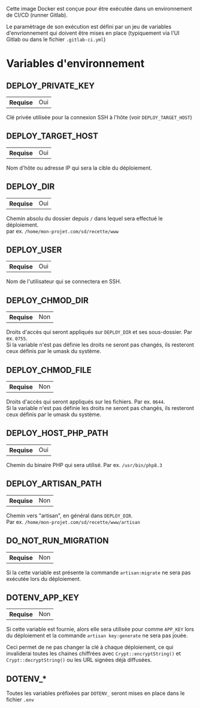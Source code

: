Cette image Docker est conçue pour être exécutée dans un environnement de CI/CD (runner Gitlab).

Le paramètrage de son exécution est défini par un jeu de variables d'envrionnement qui doivent être mises en place (typiquement via l'UI Gitlab ou dans le fichier `.gitlab-ci.yml`)


# Variables d'environnement

## DEPLOY_PRIVATE_KEY

<table>
  <tr>
    <th>Requise</th>
    <td>Oui</td>
  </tr>
</table>

Clé privée utilisée pour la connexion SSH à l'hôte (voir `DEPLOY_TARGET_HOST`)

## DEPLOY_TARGET_HOST

<table>
  <tr>
    <th>Requise</th>
    <td>Oui</td>
  </tr>
</table>

Nom d'hôte ou adresse IP qui sera la cible du déploiement.

## DEPLOY_DIR
<table>
  <tr>
    <th>Requise</th>
    <td>Oui</td>
  </tr>
</table>

Chemin absolu du dossier depuis `/` dans lequel sera effectué le déploiement.\
par ex. `/home/mon-projet.com/sd/recette/www`

## DEPLOY_USER
<table>
  <tr>
    <th>Requise</th>
    <td>Oui</td>
  </tr>
</table>

Nom de l'utilisateur qui se connectera en SSH.

## DEPLOY_CHMOD_DIR
<table>
  <tr>
    <th>Requise</th>
    <td>Non</td>
  </tr>
</table>

Droits d'accès qui seront appliqués sur `DEPLOY_DIR` et ses sous-dossier. Par ex. `0755`.\
Si la variable n'est pas définie les droits ne seront pas changés, ils resteront ceux définis par le umask du système.

## DEPLOY_CHMOD_FILE
<table>
  <tr>
    <th>Requise</th>
    <td>Non</td>
  </tr>
</table>

Droits d'accès qui seront appliqués sur les fichiers. Par ex. `0644`.\
Si la variable n'est pas définie les droits ne seront pas changés, ils resteront ceux définis par le umask du système.

## DEPLOY_HOST_PHP_PATH
<table>
  <tr>
    <th>Requise</th>
    <td>Oui</td>
  </tr>
</table>

Chemin du binaire PHP qui sera utilisé. Par ex. `/usr/bin/php8.3`

## DEPLOY_ARTISAN_PATH
<table>
  <tr>
    <th>Requise</th>
    <td>Non</td>
  </tr>
</table>

Chemin vers "artisan", en général dans `DEPLOY_DIR`.\
Par ex. `/home/mon-projet.com/sd/recette/www/artisan`

## DO_NOT_RUN_MIGRATION
<table>
  <tr>
    <th>Requise</th>
    <td>Non</td>
  </tr>
</table>

Si la cette variable est présente la commande `artisan:migrate` ne sera pas exécutée lors du déploiement.

## DOTENV_APP_KEY

<table>
  <tr>
    <th>Requise</th>
    <td>Non</td>
  </tr>
</table>

Si cette variable est fournie, alors elle sera utilisée pour comme `APP_KEY` lors du déploiement
et la commande `artisan key:generate` ne sera pas jouée.

Ceci permet de ne pas changer la clé à chaque déploiement, ce qui invaliderai toutes les chaines chiffrées avec `Crypt::encryptString()` et `Crypt::decryptString()` ou les URL signées déjà diffusées.

## DOTENV_*
Toutes les variables préfixées par `DOTENV_` seront mises en place dans le fichier `.env`
